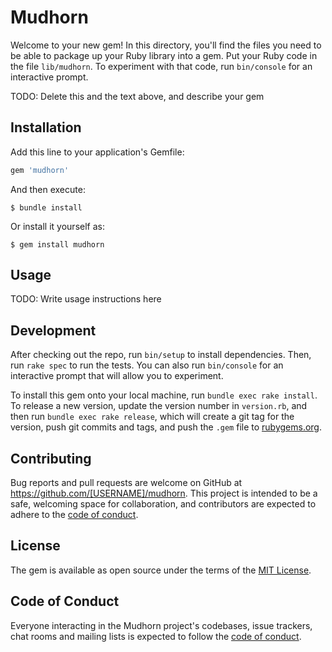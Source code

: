 # Mudhorn

Welcome to your new gem! In this directory, you'll find the files you need to be able to package up your Ruby library into a gem. Put your Ruby code in the file `lib/mudhorn`. To experiment with that code, run `bin/console` for an interactive prompt.

TODO: Delete this and the text above, and describe your gem

## Installation

Add this line to your application's Gemfile:

```ruby
gem 'mudhorn'
```

And then execute:

    $ bundle install

Or install it yourself as:

    $ gem install mudhorn

## Usage

TODO: Write usage instructions here

## Development

After checking out the repo, run `bin/setup` to install dependencies. Then, run `rake spec` to run the tests. You can also run `bin/console` for an interactive prompt that will allow you to experiment.

To install this gem onto your local machine, run `bundle exec rake install`. To release a new version, update the version number in `version.rb`, and then run `bundle exec rake release`, which will create a git tag for the version, push git commits and tags, and push the `.gem` file to [rubygems.org](https://rubygems.org).

## Contributing

Bug reports and pull requests are welcome on GitHub at https://github.com/[USERNAME]/mudhorn. This project is intended to be a safe, welcoming space for collaboration, and contributors are expected to adhere to the [code of conduct](https://github.com/[USERNAME]/mudhorn/blob/master/CODE_OF_CONDUCT.md).


## License

The gem is available as open source under the terms of the [MIT License](https://opensource.org/licenses/MIT).

## Code of Conduct

Everyone interacting in the Mudhorn project's codebases, issue trackers, chat rooms and mailing lists is expected to follow the [code of conduct](https://github.com/[USERNAME]/mudhorn/blob/master/CODE_OF_CONDUCT.md).
